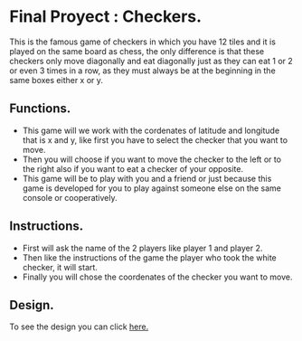# Final Proyect : Checkers.
This is the famous game of checkers in which you have 12 tiles and it is played on the same board as chess, the only difference is that these checkers only move diagonally and eat diagonally just as they can eat 1 or 2 or even 3 times in a row, as they must always be at the beginning in the same boxes either x or y.

## Functions.
- This game will we work with the cordenates of latitude and longitude that is x and y, like first you have to select the checker that you want to move.
- Then you will choose if you want to move the checker to the left or to the right also if you want to eat a checker of your opposite.
- This game will be to play with you and a friend or just because this game is developed for you to play against someone else on the same console or cooperatively.

## Instructions.
- First will ask the name of the 2 players like player 1 and player 2.
- Then like the instructions of the game the player who took the white checker, it will start.
- Finally you will chose the coordenates of the checker you want to move.

## Design.
To see the design you can click [here.](https://github.com/Pach0411/C/blob/main/Homework/Finalproyect/185874433_322275179310338_4890635374627291553_n.jpg "here.")
